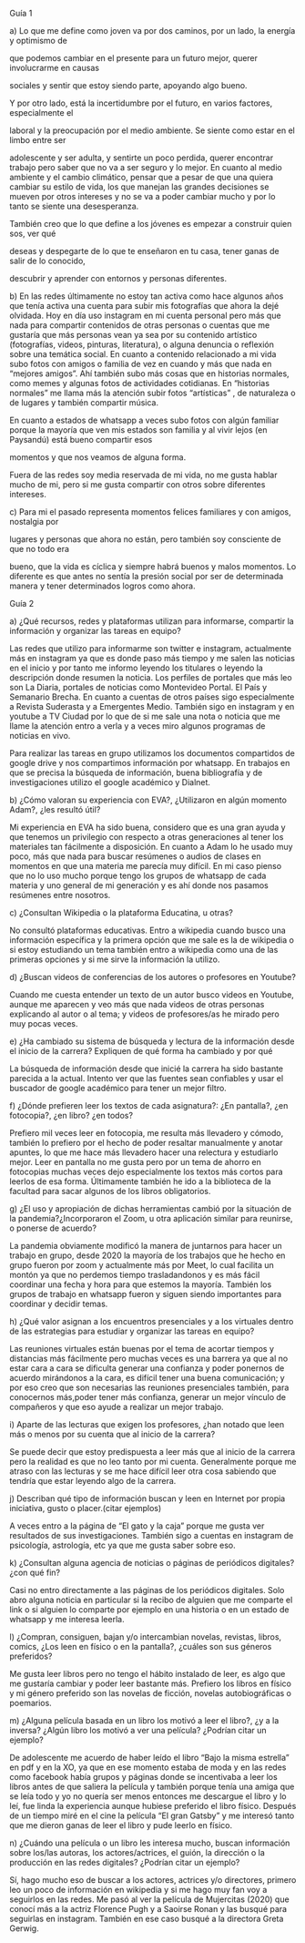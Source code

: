 ﻿Guía 1

a) Lo que me define como joven va por dos caminos, por un lado, la energía y optimismo de

que podemos cambiar en el presente para un futuro mejor, querer involucrarme en causas

sociales y sentir que estoy siendo parte, apoyando algo bueno.

Y por otro lado, está la incertidumbre por el futuro, en varios factores, especialmente el

laboral y la preocupación por el medio ambiente. Se siente como estar en el limbo entre ser

adolescente y ser adulta, y sentirte un poco perdida, querer encontrar trabajo pero saber que no va a ser seguro y lo mejor. En cuanto al medio ambiente y el cambio climático, pensar que a pesar de que una quiera cambiar su estilo de vida, los que manejan las grandes decisiones se mueven por otros intereses y no se va a poder cambiar mucho y por lo tanto se siente una desesperanza.

También creo que lo que define a los jóvenes es empezar a construir quien sos, ver qué

deseas y despegarte de lo que te enseñaron en tu casa, tener ganas de salir de lo conocido,

descubrir y aprender con entornos y personas diferentes.

b) En las redes últimamente no estoy tan activa como hace algunos años que tenía activa una cuenta para subir mis fotografías que ahora la dejé olvidada. Hoy en día uso instagram en mi cuenta personal pero más que nada para compartir contenidos de otras personas o cuentas que me gustaría que más personas vean ya sea por su contenido artístico (fotografías, videos, pinturas, literatura), o alguna denuncia o reflexión sobre una temática social. En cuanto a contenido relacionado a mi vida subo fotos con amigos o familia de vez en cuando y más que nada en “mejores amigos”. Ahí también subo más cosas que en historias normales, como memes y algunas fotos de actividades cotidianas. En “historias normales” me llama más la atención subir fotos “artísticas” , de naturaleza o de lugares y también compartir música.

En cuanto a estados de whatsapp a veces subo fotos con algún familiar porque la mayoría que ven mis estados son familia y al vivir lejos (en Paysandú) está bueno compartir esos

momentos y que nos veamos de alguna forma.

Fuera de las redes soy media reservada de mi vida, no me gusta hablar mucho de mi, pero si me gusta compartir con otros sobre diferentes intereses.

c) Para mi el pasado representa momentos felices familiares y con amigos, nostalgia por

lugares y personas que ahora no están, pero también soy consciente de que no todo era

bueno, que la vida es cíclica y siempre habrá buenos y malos momentos. Lo diferente es que antes no sentía la presión social por ser de determinada manera y tener determinados logros como ahora.


Guía 2

a) ¿Qué recursos, redes y plataformas utilizan para informarse, compartir la información y organizar las tareas en equipo? 

Las redes que utilizo para informarme son twitter e instagram, actualmente más en instagram ya que es donde paso más tiempo y me salen las noticias en el inicio y por tanto me informo leyendo los titulares o leyendo la descripción donde resumen la noticia. Los perfiles de portales que más leo son La Diaria, portales de noticias como Montevideo Portal. El País y Semanario Brecha. En cuanto a cuentas de otros países sigo especialmente a Revista Suderasta y a Emergentes Medio. También sigo en instagram y en youtube a TV Ciudad por lo que de si me sale una nota o noticia que me llame la atención entro a verla y a veces miro algunos programas de noticias en vivo. 

Para realizar las tareas en grupo utilizamos los documentos compartidos de google drive y nos compartimos información por whatsapp. En trabajos en que se precisa la búsqueda de información, buena bibliografía y de investigaciones utilizo el google académico y Dialnet. 

b) ¿Cómo valoran su experiencia con EVA?, ¿Utilizaron en algún momento Adam?, ¿les resultó útil? 

Mi experiencia en EVA ha sido buena, considero que es una gran ayuda y que tenemos un privilegio con respecto a otras generaciones al tener los materiales tan fácilmente a disposición. En cuanto a Adam lo he usado muy poco, más que nada para buscar resúmenes o audios de clases en momentos en que una materia me parecía muy difícil. En mi caso pienso que no lo uso mucho porque tengo los grupos de whatsapp de cada materia y uno general de mi generación y es ahí donde nos pasamos resúmenes entre nosotros. 

c) ¿Consultan Wikipedia o la plataforma Educatina, u otras? 

No consultó plataformas educativas. Entro a wikipedia cuando busco una información específica y la primera opción que me sale es la de wikipedia o si estoy estudiando un tema también entro a wikipedia como una de las primeras opciones y si me sirve la información la utilizo. 

d) ¿Buscan videos de conferencias de los autores o profesores en Youtube? 

Cuando me cuesta entender un texto de un autor busco videos en Youtube, aunque me aparecen y veo más que nada videos de otras personas explicando al autor o al tema; y videos de profesores/as he mirado pero muy pocas veces. 

e) ¿Ha cambiado su sistema de búsqueda y lectura de la información desde el inicio de la carrera? Expliquen de qué forma ha cambiado y por qué 

La búsqueda de información desde que inicié la carrera ha sido bastante parecida a la actual. Intento ver que las fuentes sean confiables y usar el buscador de google académico para tener un mejor filtro. 

f) ¿Dónde prefieren leer los textos de cada asignatura?: ¿En pantalla?, ¿en fotocopia?, ¿en libro? ¿en todos? 

Prefiero mil veces leer en fotocopia, me resulta más llevadero y cómodo, también lo prefiero por el hecho de poder resaltar manualmente y anotar apuntes, lo que me hace más llevadero hacer una relectura y estudiarlo mejor. Leer en pantalla no me gusta pero por un tema de ahorro en fotocopias muchas veces dejo especialmente los textos más cortos para leerlos de esa forma. Últimamente también he ido a la biblioteca de la facultad para sacar algunos de los libros obligatorios. 

g) ¿El uso y apropiación de dichas herramientas cambió por la situación de la pandemia?¿Incorporaron el Zoom, u otra aplicación similar para reunirse, o ponerse de acuerdo? 

La pandemia obviamente modificó la manera de juntarnos para hacer un trabajo en grupo, desde 2020 la mayoría de los trabajos que he hecho en grupo fueron por zoom y actualmente más por Meet, lo cual facilita un montón ya que no perdemos tiempo trasladandonos y es más fácil coordinar una fecha y hora para que estemos la mayoría. También los grupos de trabajo en whatsapp fueron y siguen siendo importantes para coordinar y decidir temas. 

h) ¿Qué valor asignan a los encuentros presenciales y a los virtuales dentro de las estrategias para estudiar y organizar las tareas en equipo? 

Las reuniones virtuales están buenas por el tema de acortar tiempos y distancias más fácilmente pero muchas veces es una barrera ya que al no estar cara a cara se dificulta generar una confianza y poder ponernos de acuerdo mirándonos a la cara, es difícil tener una buena comunicación; y por eso creo que son necesarias las reuniones presenciales también, para conocernos más,poder tener más confianza, generar un mejor vínculo de compañeros y que eso ayude a realizar un mejor trabajo. 

i) Aparte de las lecturas que exigen los profesores, ¿han notado que leen más o menos por su cuenta que al inicio de la carrera? 

Se puede decir que estoy predispuesta a leer más que al inicio de la carrera pero la realidad es que no leo tanto por mi cuenta. Generalmente porque me atraso con las lecturas y se me hace difícil leer otra cosa sabiendo que tendría que estar leyendo algo de la carrera. 

j) Describan qué tipo de información buscan y leen en Internet por propia iniciativa, gusto o placer.(citar ejemplos) 

A veces entro a la página de “El gato y la caja” porque me gusta ver resultados de sus investigaciones. También sigo a cuentas en instagram de psicología, astrología, etc ya que me gusta saber sobre eso. 

k) ¿Consultan alguna agencia de noticias o páginas de periódicos digitales? ¿con qué fin? 

Casi no entro directamente a las páginas de los periódicos digitales. Solo abro alguna noticia en particular si la recibo de alguien que me comparte el link o si alguien lo comparte por ejemplo en una historia o en un estado de whatsapp y me interesa leerla. 

l) ¿Compran, consiguen, bajan y/o intercambian novelas, revistas, libros, comics, ¿Los leen en físico o en la pantalla?, ¿cuáles son sus géneros preferidos? 

Me gusta leer libros pero no tengo el hábito instalado de leer, es algo que me gustaría cambiar y poder leer bastante más. Prefiero los libros en físico y mi género preferido son las novelas de ficción, novelas autobiográficas o poemarios. 

m) ¿Alguna película basada en un libro los motivó a leer el libro?, ¿y a la inversa? ¿Algún libro los motivó a ver una película? ¿Podrían citar un ejemplo? 

De adolescente me acuerdo de haber leído el libro “Bajo la misma estrella” en pdf y en la XO, ya que en ese momento estaba de moda y en las redes como facebook había grupos y páginas donde se incentivaba a leer los libros antes de que saliera la película y también porque tenía una amiga que se leía todo y yo no quería ser menos entonces me descargue el libro y lo leí, fue linda la experiencia aunque hubiese preferido el libro físico. Después de un tiempo miré en el cine la película “El gran Gatsby” y me interesó tanto que me dieron ganas de leer el libro y pude leerlo en físico. 

n) ¿Cuándo una película o un libro les interesa mucho, buscan información sobre los/las autoras, los actores/actrices, el guión, la dirección o la producción en las redes digitales? ¿Podrían citar un ejemplo? 

Sí, hago mucho eso de buscar a los actores, actrices y/o directores, primero leo un poco de información en wikipedia y si me hago muy fan voy a seguirlos en las redes. Me pasó al ver la película de Mujercitas (2020) que conocí más a la actriz Florence Pugh y a Saoirse Ronan y las busqué para seguirlas en instagram. También en ese caso busqué a la directora Greta Gerwig. 

